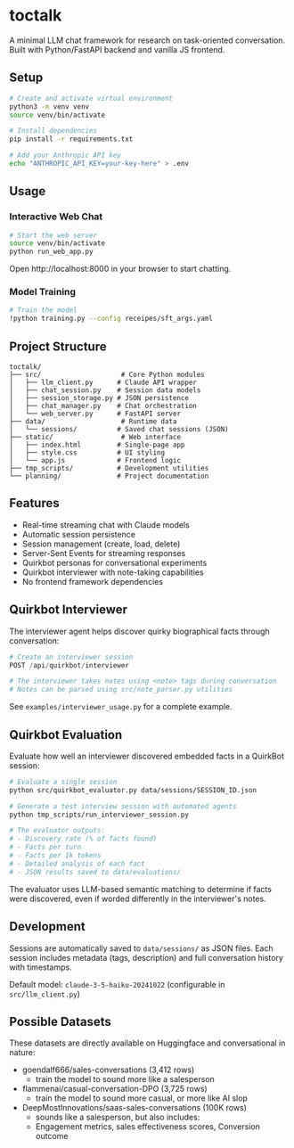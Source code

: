 # toctalk

A minimal LLM chat framework for research on task-oriented conversation. Built with Python/FastAPI backend and vanilla JS frontend.

## Setup

```bash
# Create and activate virtual environment
python3 -m venv venv
source venv/bin/activate

# Install dependencies
pip install -r requirements.txt

# Add your Anthropic API key
echo "ANTHROPIC_API_KEY=your-key-here" > .env
```

## Usage

### Interactive Web Chat

```bash
# Start the web server
source venv/bin/activate
python run_web_app.py
```
Open http://localhost:8000 in your browser to start chatting.

### Model Training

```bash
# Train the model
!python training.py --config receipes/sft_args.yaml
```

## Project Structure

```
toctalk/
├── src/                    # Core Python modules
│   ├── llm_client.py      # Claude API wrapper
│   ├── chat_session.py    # Session data models
│   ├── session_storage.py # JSON persistence
│   ├── chat_manager.py    # Chat orchestration
│   └── web_server.py      # FastAPI server
├── data/                   # Runtime data
│   └── sessions/          # Saved chat sessions (JSON)
├── static/                 # Web interface
│   ├── index.html         # Single-page app
│   ├── style.css          # UI styling
│   └── app.js             # Frontend logic
├── tmp_scripts/           # Development utilities
└── planning/              # Project documentation
```

## Features

- Real-time streaming chat with Claude models
- Automatic session persistence
- Session management (create, load, delete)
- Server-Sent Events for streaming responses
- Quirkbot personas for conversational experiments
- Quirkbot interviewer with note-taking capabilities
- No frontend framework dependencies

## Quirkbot Interviewer

The interviewer agent helps discover quirky biographical facts through conversation:

```python
# Create an interviewer session
POST /api/quirkbot/interviewer

# The interviewer takes notes using <note> tags during conversation
# Notes can be parsed using src/note_parser.py utilities
```

See `examples/interviewer_usage.py` for a complete example.

## Quirkbot Evaluation

Evaluate how well an interviewer discovered embedded facts in a QuirkBot session:

```bash
# Evaluate a single session
python src/quirkbot_evaluator.py data/sessions/SESSION_ID.json

# Generate a test interview session with automated agents
python tmp_scripts/run_interviewer_session.py

# The evaluator outputs:
# - Discovery rate (% of facts found)
# - Facts per turn
# - Facts per 1k tokens
# - Detailed analysis of each fact
# - JSON results saved to data/evaluations/
```

The evaluator uses LLM-based semantic matching to determine if facts were discovered, even if worded differently in the interviewer's notes.

## Development

Sessions are automatically saved to `data/sessions/` as JSON files. Each session includes metadata (tags, description) and full conversation history with timestamps.

Default model: `claude-3-5-haiku-20241022` (configurable in `src/llm_client.py`)

## Possible Datasets

These datasets are directly available on Huggingface and conversational in nature:
 - goendalf666/sales-conversations (3,412 rows)
     - train the model to sound more like a salesperson
 - flammenai/casual-conversation-DPO (3,725 rows)
     - train the model to sound more casual, or more like AI slop
 - DeepMostInnovations/saas-sales-conversations (100K rows)
     - sounds like a salesperson, but also includes:
     - Engagement metrics, sales effectiveness scores, Conversion outcome
 
